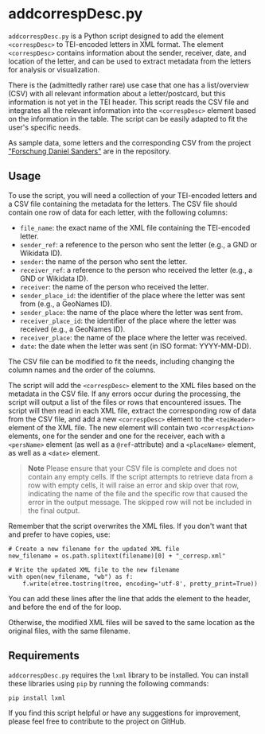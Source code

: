 # addcorrespDesc.py

`addcorrespDesc.py` is a Python script designed to add the element `<correspDesc>` to TEI-encoded letters in XML format. The element `<correspDesc>` contains information about the sender, receiver, date, and location of the letter, and can be used to extract metadata from the letters for analysis or visualization.

There is the (admittedly rather rare) use case that one has a list/overview (CSV) with all relevant information about a letter/postcard, but this information is not yet in the TEI header. This script reads the CSV file and integrates all the relevant information into the `<correspDesc>` element based on the information in the table. The script can be easily adapted to fit the user's specific needs.

As sample data, some letters and the corresponding CSV from the project ["Forschung Daniel Sanders"](https://sanders.bbaw.de/briefwechsel/korpus) are in the repository.

## Usage

To use the script, you will need a collection of your TEI-encoded letters and a CSV file containing the metadata for the letters. The CSV file should contain one row of data for each letter, with the following columns:

-   `file_name`: the exact name of the XML file containing the TEI-encoded letter.
-   `sender_ref`: a reference to the person who sent the letter (e.g., a GND or Wikidata ID).
-   `sender`: the name of the person who sent the letter.
-   `receiver_ref`: a reference to the person who received the letter (e.g., a GND or Wikidata ID).
-   `receiver`: the name of the person who received the letter.
-   `sender_place_id`: the identifier of the place where the letter was sent from (e.g., a GeoNames ID).
-   `sender_place`: the name of the place where the letter was sent from.
-   `receiver_place_id`: the identifier of the place where the letter was received (e.g., a GeoNames ID).
-   `receiver_place`: the name of the place where the letter was received.
-   `date`: the date when the letter was sent (in ISO format: YYYY-MM-DD).

The CSV file can be modified to fit the needs, including changing the column names and the order of the columns.

The script will add the `<correspDesc>` element to the XML files based on the metadata in the CSV file. If any errors occur during the processing, the script will output a list of the files or rows that encountered issues.
The script will then read in each XML file, extract the corresponding row of data from the CSV file, and add a new `<correspDesc>` element to the `<teiHeader>` element of the XML file. The new element will contain two `<correspAction>` elements, one for the sender and one for the receiver, each with a `<persName>` element (as well as a `@ref`-attribute) and a `<placeName>` element, as well as a `<date>` element.

>**Note** Please ensure that your CSV file is complete and does not contain any empty cells. If the script attempts to retrieve data from a row with empty cells, it will raise an error and skip over that row, indicating the name of the file and the specific row that caused the error in the output message. The skipped row will not be included in the final output.

Remember that the script overwrites the XML files. If you don't want that and prefer to have copies, use:

```
# Create a new filename for the updated XML file
new_filename = os.path.splitext(filename)[0] + "_corresp.xml"
```
```
# Write the updated XML file to the new filename
with open(new_filename, "wb") as f:
    f.write(etree.tostring(tree, encoding='utf-8', pretty_print=True))
```

You can add these lines after the line that adds the <correspDesc> element to the header, and before the end of the for loop.

Otherwise, the modified XML files will be saved to the same location as the original files, with the same filename.

## Requirements

`addcorrespDesc.py` requires the `lxml` library to be installed. You can install these libraries using `pip` by running the following commands:

`pip install lxml`


If you find this script helpful or have any suggestions for improvement, please feel free to contribute to the project on GitHub.
